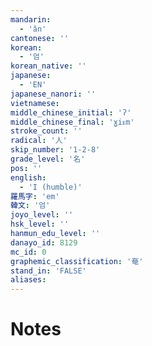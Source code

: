 ```yaml
---
mandarin:
  - 'ǎn'
cantonese: ''
korean:
  - '엄'
korean_native: ''
japanese:
  - 'EN'
japanese_nanori: ''
vietnamese:
middle_chinese_initial: 'ʔ'
middle_chinese_final: 'ɣiᴇm'
stroke_count: ''
radical: '人'
skip_number: '1-2-8'
grade_level: '名'
pos: ''
english:
  - 'I (humble)'
羅馬字: 'em'
韓文: '엄'
joyo_level: ''
hsk_level: ''
hanmun_edu_level: ''
danayo_id: 8129
mc_id: 0
graphemic_classification: '奄'
stand_in: 'FALSE'
aliases:
---
```


# Notes
